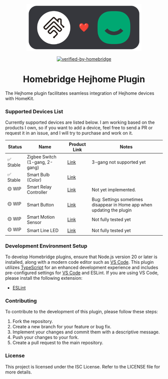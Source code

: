 <p align="center">
<img src="https://raw.githubusercontent.com/chazepps/homebridge-hejhome/latest/branding/logo.png" height="150">
</p>

<div align="center">

[![verified-by-homebridge](https://img.shields.io/badge/homebridge-verified-blueviolet?color=%23491F59&style=for-the-badge&logoColor=%23FFFFFF&logo=homebridge)](https://github.com/homebridge/homebridge/wiki/Verified-Plugins)

</div>

<h1 align="center">Homebridge Hejhome Plugin</h1>

The Hejhome plugin facilitates seamless integration of Hejhome devices with HomeKit.

### Supported Devices List

Currently supported devices are listed below. I am working based on the products I own, so if you want to add a device, feel free to send a PR or request it in an issue, and I will try to purchase and work on it.

| Status    | Name                           | Product Link                                                | Notes                                                                  |
| --------- | ------------------------------ | ----------------------------------------------------------- | ---------------------------------------------------------------------- |
| ✅ Stable | Zigbee Switch (1-gang, 2-gang) | [Link](https://hej.life/product/detail.html?product_no=95)  | 3-gang not supported yet                                               |
| ✅ Stable | Smart Bulb (Color)             | [Link](https://hej.life/product/detail.html?product_no=100) |                                                                        |
| 🟡 WIP    | Smart Relay Controller         | [Link](https://hej.life/product/detail.html?product_no=109) | Not yet implemented.                                                   |
| 🟡 WIP    | Smart Button                   | [Link](https://hej.life/product/detail.html?product_no=105) | Bug: Settings sometimes disappear in Home app when updating the plugin |
| 🟡 WIP    | Smart Motion Sensor            | [Link](https://hej.life/product/detail.html?product_no=107) | Not fully tested yet                                                   |
| 🟡 WIP    | Smart Line LED                 | [Link](https://hej.life/product/detail.html?product_no=116) | Not fully tested yet                                                   |

### Development Environment Setup

To develop Homebridge plugins, ensure that Node.js version 20 or later is installed, along with a modern code editor such as [VS Code](https://code.visualstudio.com/). This plugin utilizes [TypeScript](https://www.typescriptlang.org/) for an enhanced development experience and includes pre-configured settings for [VS Code](https://code.visualstudio.com/) and ESLint. If you are using VS Code, please install the following extension:

- [ESLint](https://marketplace.visualstudio.com/items?itemName=dbaeumer.vscode-eslint)

### Contributing

To contribute to the development of this plugin, please follow these steps:

1. Fork the repository.
2. Create a new branch for your feature or bug fix.
3. Implement your changes and commit them with a descriptive message.
4. Push your changes to your fork.
5. Create a pull request to the main repository.

### License

This project is licensed under the ISC License. Refer to the LICENSE file for more details.
